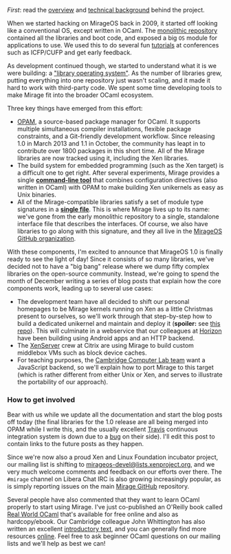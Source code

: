 
*First*: read the [overview](/wiki/overview-of-mirage) and
[technical background](/wiki/technical-background) behind the project.

When we started hacking on MirageOS back in 2009, it started off looking like a
conventional OS, except written in OCaml.   The [monolithic
repository](https://github.com/mirage/mirage/tree/old-master) contained all the
libraries and boot code, and exposed a big `OS` module for applications to use.
We used this to do several fun [tutorials](http://cufp.org/conference/sessions/2011/t3-building-functional-os) at conferences
such as ICFP/CUFP and get early feedback.

As development continued though, we started to understand what it is we were
building: a ["library operating system"](http://anil.recoil.org/papers/2013-asplos-mirage.pdf).  As the number of libraries grew,
putting everything into one repository just wasn't scaling, and it made it hard
to work with third-party code.  We spent some time developing tools to make
Mirage fit into the broader OCaml ecosystem.

Three key things have emerged from this effort:

* [OPAM](https://opam.ocaml.org), a source-based package manager for
  OCaml. It supports multiple simultaneous compiler installations, flexible
  package constraints, and a Git-friendly development workflow.  Since
  releasing 1.0 in March 2013 and 1.1 in October, the community has leapt
  in to contribute over 1800 packages in this short time.  All of the 
  Mirage libraries are now tracked using it, including the Xen libraries.
* The build system for embedded programming (such as the Xen target) is
  a difficult one to get right.  After several experiments, Mirage provides
  a single **[command-line tool](https://github.com/mirage/mirage)** that
  combines configuration directives (also written in OCaml) with OPAM to
  make building Xen unikernels as easy as Unix binaries.
* All of the Mirage-compatible libraries satisfy a set of module type
  signatures in a **[single file](https://github.com/mirage/mirage-types/blob/master/lib/v1.mli)**.
  This is where Mirage lives up to its name: we've gone from the early
  monolithic repository to a single, standalone interface file that
  describes the interfaces.  Of course, we also have libraries to go along
  with this signature, and they all live in the [MirageOS GitHub organization](https://github.com/mirage).

With these components, I'm excited to announce that MirageOS 1.0 is finally ready
to see the light of day!  Since it consists of so many libraries, we've decided
not to have a "big bang" release where we dump fifty complex libraries on the
open-source community.  Instead, we're going to spend the month of December
writing a series of blog posts that explain how the core components work,
leading up to several use cases:

* The development team have all decided to shift our personal homepages to be Mirage
  kernels running on Xen as a little Christmas present to ourselves, so we'll work through that step-by-step how to build 
  a dedicated unikernel and maintain and deploy it (**spoiler:** see [this repo](https://github.com/mirage/mirage-www-deployment)).  This will culminate in
  a webservice that our colleagues at [Horizon](http://horizon.ac.uk) have been
  building using Android apps and an HTTP backend.
* The [XenServer](http://xenserver.org) crew at Citrix are using Mirage to build custom middlebox VMs
  such as block device caches.
* For teaching purposes, the [Cambridge Computer Lab team](http://ocaml.io) want a JavaScript backend,
  so we'll explain how to port Mirage to this target (which is rather different
  from either Unix or Xen, and serves to illustrate the portability of our approach).

### How to get involved

Bear with us while we update all the documentation and start the blog posts off
today (the final libraries for the 1.0 release are all being merged into OPAM
while I write this, and the usually excellent [Travis](http://travis-ci.org) continuous integration system is down due to a [bug](https://github.com/travis-ci/travis-ci/issues/1727) on their side).  I'll edit this post to contain links to the future posts
as they happen.

Since we're now also a proud Xen and Linux Foundation incubator project, our mailing
list is shifting to [mirageos-devel@lists.xenproject.org](http://lists.xenproject.org/cgi-bin/mailman/listinfo/mirageos-devel), and we very much
welcome comments and feedback on our efforts over there.
The `#mirage` channel on Libera Chat IRC is also growing increasingly popular, as
is simply reporting issues on the main [Mirage GitHub](http://github.com/mirage/mirage) repository.

Several people have also commented that they want to learn OCaml properly to
start using Mirage.  I've just co-published an O'Reilly book called
[Real World OCaml](https://realworldocaml.org) that's available for free online
and also as hardcopy/ebook.  Our Cambridge colleague John Whittington has
also written an excellent [introductory text](http://ocaml-book.com/), and
you can generally find more resources [online](http://ocaml.org/docs/).
Feel free to ask beginner OCaml questions on our mailing lists and we'll help
as best we can!
